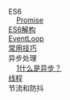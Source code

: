 ES6  
&nbsp;&nbsp;&nbsp;&nbsp;[Promise](./ES6/Promise.md)  
[ES6解构](./ES6解构.md)  
[EventLoop](./EventLoop.md)  
[常用技巧](./常用技巧.md)  
异步处理  
&nbsp;&nbsp;&nbsp;&nbsp;[1什么是异步？](./异步处理/1什么是异步？.md)  
[线程](./线程.md)  
节流和防抖